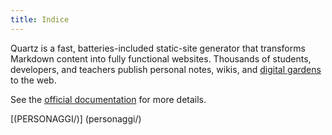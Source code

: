 ```yaml
---
title: Indice
---
```


Quartz is a fast, batteries-included static-site generator that transforms Markdown content into fully functional websites. Thousands of students, developers, and teachers publish personal notes, wikis, and [digital gardens](https://jzhao.xyz/posts/networked-thought) to the web.

See the [official documentation](https://quartz.jzhao.xyz/) for more details.

[(PERSONAGGI/)]
(personaggi/)
